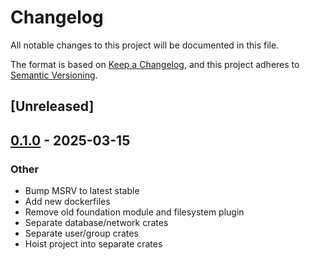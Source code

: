 # Changelog

All notable changes to this project will be documented in this file.

The format is based on [Keep a Changelog](https://keepachangelog.com/en/1.0.0/),
and this project adheres to [Semantic Versioning](https://semver.org/spec/v2.0.0.html).

## [Unreleased]

## [0.1.0](https://github.com/fossable/sandpolis/releases/tag/sandpolis-probe-v0.1.0) - 2025-03-15

### Other

- Bump MSRV to latest stable
- Add new dockerfiles
- Remove old foundation module and filesystem plugin
- Separate database/network crates
- Separate user/group crates
- Hoist project into separate crates
